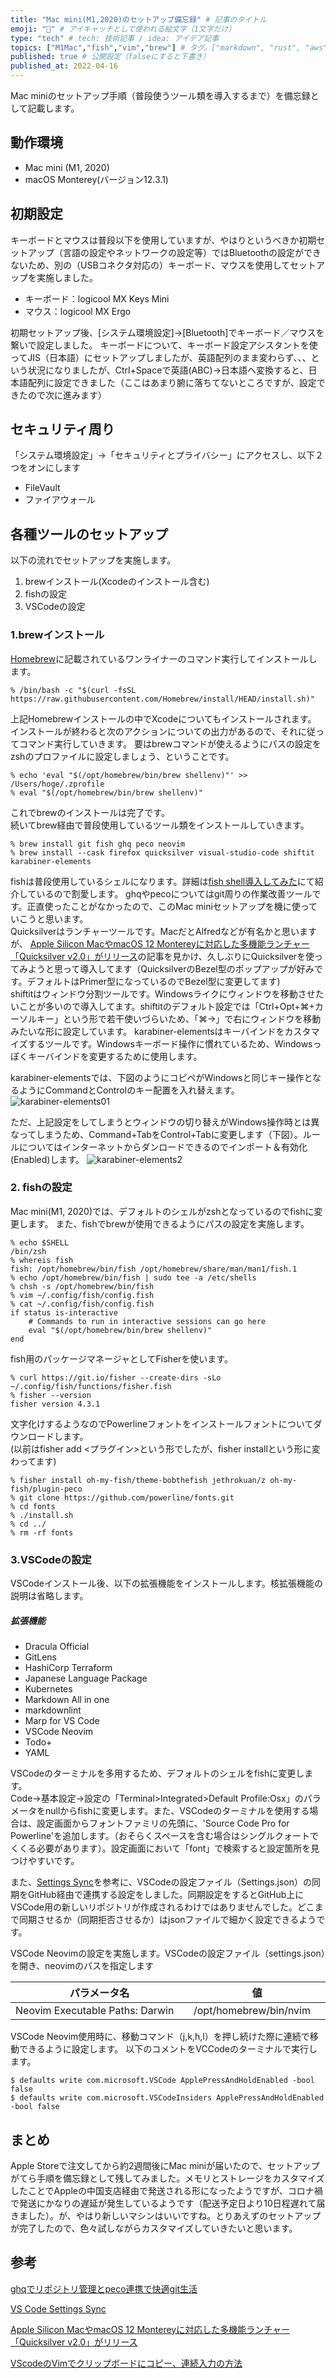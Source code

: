 ```yaml
---
title: "Mac mini(M1,2020)のセットアップ備忘録" # 記事のタイトル
emoji: "🍎" # アイキャッチとして使われる絵文字（1文字だけ）
type: "tech" # tech: 技術記事 / idea: アイデア記事
topics: ["M1Mac","fish","vim","brew"] # タグ。["markdown", "rust", "aws"]のように指定する
published: true # 公開設定（falseにすると下書き）
published_at: 2022-04-16
---
```


Mac miniのセットアップ手順（普段使うツール類を導入するまで）を備忘録として記載します。

## 動作環境
- Mac mini (M1, 2020)
- macOS Monterey(バージョン12.3.1)

## 初期設定
キーボードとマウスは普段以下を使用していますが、やはりというべきか初期セットアップ（言語の設定やネットワークの設定等）ではBluetoothの設定ができないため、別の（USBコネクタ対応の）キーボード、マウスを使用してセットアップを実施しました。
 - キーボード：logicool MX Keys Mini
 - マウス：logicool MX Ergo

初期セットアップ後、[システム環境設定]->[Bluetooth]でキーボード／マウスを繋いで設定しました。
キーボードについて、キーボード設定アシスタントを使ってJIS（日本語）にセットアップしましたが、英語配列のまま変わらず、、、という状況になりましたが、Ctrl+Spaceで英語(ABC)→日本語へ変換すると、日本語配列に設定できました（ここはあまり腑に落ちてないところですが、設定できたので次に進みます）

## セキュリティ周り
「システム環境設定」→「セキュリティとプライバシー」にアクセスし、以下２つをオンにします
- FileVault
- ファイアウォール

## 各種ツールのセットアップ
以下の流れでセットアップを実施します。
1. brewインストール(Xcodeのインストール含む)
2. fishの設定
3. VSCodeの設定

### 1.brewインストール
[Homebrew](https://brew.sh/index_ja)に記載されているワンライナーのコマンド実行してインストールします。

````
% /bin/bash -c "$(curl -fsSL https://raw.githubusercontent.com/Homebrew/install/HEAD/install.sh)"
````
上記Homebrewインストールの中でXcodeについてもインストールされます。  
インストールが終わると次のアクションについての出力があるので、それに従ってコマンド実行していきます。
要はbrewコマンドが使えるようにパスの設定をzshのプロファイルに設定しましょう、ということです。
````
% echo 'eval "$(/opt/homebrew/bin/brew shellenv)"' >> /Users/hoge/.zprofile
% eval "$(/opt/homebrew/bin/brew shellenv)"
````

これでbrewのインストールは完了です。  
続いてbrew経由で普段使用しているツール類をインストールしていきます。
````
% brew install git fish ghq peco neovim
% brew install --cask firefox quicksilver visual-studio-code shiftit karabiner-elements
````

fishは普段使用しているシェルになります。詳細は[fish shell導入してみた](https://gitpress.io/u/879/fish)にて紹介しているので割愛します。
ghqやpecoについてはgit周りの作業改善ツールです。正直使ったことがなかったので、このMac miniセットアップを機に使っていこうと思います。  
Quicksilverはランチャーツールです。MacだとAlfredなどが有名かと思いますが、
[Apple Silicon MacやmacOS 12 Montereyに対応した多機能ランチャー「Quicksilver v2.0」がリリース](https://applech2.com/archives/20220401-quicksilver-v2-for-mac-now-avalable.html)の記事を見かけ、久しぶりにQuicksilverを使ってみようと思って導入してます（QuicksilverのBezel型のポップアップが好みです。デフォルトはPrimer型になっているのでBezel型に変更してます)  
shiftitはウィンドウ分割ツールです。Windowsライクにウィンドウを移動させたいことが多いので導入してます。shiftitのデフォルト設定では「Ctrl+Opt+⌘+カーソルキー」という形で若干使いづらいため、「⌘→」で右にウィンドウを移動みたいな形に設定しています。
karabiner-elementsはキーバインドをカスタマイズするツールです。Windowsキーボード操作に慣れているため、Windowsっぽくキーバインドを変更するために使用します。

karabiner-elementsでは、下図のようにコピペがWindowsと同じキー操作となるようにCommandとControlのキー配置を入れ替えます。
![karabiner-elements01](/images/mac_m1_01.png)

ただ、上記設定をしてしまうとウィンドウの切り替えがWindows操作時とは異なってしまうため、Command+TabをControl+Tabに変更します（下図）。ルールについてはインターネットからダンロードできるのでインポート＆有効化(Enabled)します。
![karabiner-elements2](/images/mac_m1_02.png)

### 2. fishの設定
Mac mini(M1, 2020)では、デフォルトのシェルがzshとなっているのでfishに変更します。
また、fishでbrewが使用できるようにパスの設定を実施します。
````
% echo $SHELL
/bin/zsh
% whereis fish 
fish: /opt/homebrew/bin/fish /opt/homebrew/share/man/man1/fish.1                                                             
% echo /opt/homebrew/bin/fish | sudo tee -a /etc/shells
% chsh -s /opt/homebrew/bin/fish
% vim ~/.config/fish/config.fish
% cat ~/.config/fish/config.fish
if status is-interactive
    # Commands to run in interactive sessions can go here
    eval "$(/opt/homebrew/bin/brew shellenv)"
end
`````

fish用のパッケージマネージャとしてFisherを使います。
```
% curl https://git.io/fisher --create-dirs -sLo ~/.config/fish/functions/fisher.fish
% fisher --version
fisher version 4.3.1
```

文字化けするようなのでPowerlineフォントをインストールフォントについてダウンロードします。  
(以前はfisher add <プラグイン>という形でしたが、fisher installという形に変わってます)
````
% fisher install oh-my-fish/theme-bobthefish jethrokuan/z oh-my-fish/plugin-peco
% git clone https://github.com/powerline/fonts.git
% cd fonts
% ./install.sh
% cd ../
% rm -rf fonts
````


### 3.VSCodeの設定
VSCodeインストール後、以下の拡張機能をインストールします。核拡張機能の説明は省略します。
##### $拡張機能$
- Dracula Official
- GitLens
- HashiCorp Terraform
- Japanese Language Package
- Kubernetes
- Markdown All in one
- markdownlint
- Marp for VS Code
- VSCode Neovim
- Todo+
- YAML

VSCodeのターミナルを多用するため、デフォルトのシェルをfishに変更します。  
Code->基本設定->設定の「Terminal>Integrated>Default Profile:Osx」のパラメータをnullからfishに変更します。また、VSCodeのターミナルを使用する場合は、設定画面からフォントファミリの先頭に、'Source Code Pro for Powerline'を追加します。（おそらくスペースを含む場合はシングルクォートでくくる必要があります）。設定画面において「font」で検索すると設定箇所を見つけやすいです。

また、[Settings Sync](https://code.visualstudio.com/docs/editor/settings-sync)を参考に、VSCodeの設定ファイル（Settings.json）の同期をGitHub経由で連携する設定をしました。同期設定をするとGitHub上にVSCode用の新しいリポジトリが作成されるわけではありませんでした。どこまで同期させるか（同期拒否させるか）はjsonファイルで細かく設定できるようです。

VSCode Neovimの設定を実施します。VSCodeの設定ファイル（settings.json）を開き、neovimのパスを指定します

| パラメータ名 | 値 |
| ---- | ---- |
| Neovim Executable Paths: Darwin　| /opt/homebrew/bin/nvim　|


VSCode Neovim使用時に、移動コマンド（j,k,h,l）を押し続けた際に連続で移動できるように設定します。
以下のコメントをVCCodeのターミナルで実行します。
```
$ defaults write com.microsoft.VSCode ApplePressAndHoldEnabled -bool false 
$ defaults write com.microsoft.VSCodeInsiders ApplePressAndHoldEnabled -bool false
```

## まとめ
Apple Storeで注文してから約2週間後にMac miniが届いたので、セットアップがてら手順を備忘録として残してみました。メモリとストレージをカスタマイズしたことでAppleの中国支店経由で発送される形になったようですが、コロナ禍で発送にかなりの遅延が発生しているようです（配送予定日より10日程遅れて届きました）。が、やはり新しいマシンはいいですね。とりあえずのセットアップが完了したので、色々試しながらカスタマイズしていきたいと思います。

## 参考
[ghqでリポジトリ管理とpeco連携で快適git生活](https://qiita.com/strsk/items/9151cef7e68f0746820d)

[VS Code Settings Sync](https://code.visualstudio.com/docs/editor/settings-sync)

[Apple Silicon MacやmacOS 12 Montereyに対応した多機能ランチャー「Quicksilver v2.0」がリリース](https://applech2.com/archives/20220401-quicksilver-v2-for-mac-now-avalable.html)

[VScodeのVimでクリップボードにコピー、連続入力の方法](https://littlebylittle.work/2020/06/howtouse-vim-clipbord/)